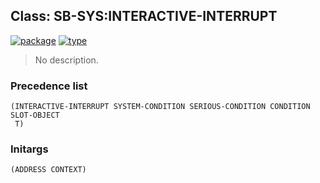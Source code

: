 ## Class: SB-SYS:INTERACTIVE-INTERRUPT
[![package](https://img.shields.io/badge/Package-SB--SYS-5f9ea0.svg?style=social&colorA=999999)](../) [![type](https://img.shields.io/badge/Type-Class-5f9ea0.svg?style=social&colorA=999999)](../#class) 

> No description.

### Precedence list
```
(INTERACTIVE-INTERRUPT SYSTEM-CONDITION SERIOUS-CONDITION CONDITION SLOT-OBJECT
 T)
```
### Initargs
```
(ADDRESS CONTEXT)
```
